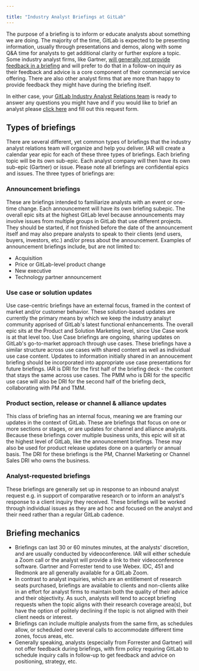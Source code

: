 ```yaml
---

title: "Industry Analyst Briefings at GitLab"
---
```








The purpose of a briefing is to inform or educate analysts about something we are doing. The majority of the time, GitLab is expected to be presenting information, usually through presentations and demos, along with some Q&A time for analysts to get additional clarity or further explore a topic. Some industry analyst firms, like Gartner, [will generally not provide feedback in a briefing](https://www.gartner.com/en/contact/vendor-briefings) and will prefer to do that in a follow-on inquiry as their feedback and advice is a core component of their commercial service offering. There are also other analyst firms that are more than happy to provide feedback they might have during the briefing itself.

In either case, your [GitLab Industry Analyst Relations team](/handbook/marketing/brand-and-product-marketing/product-and-solution-marketing/analyst-relations/#which-analyst-relations-team-member-should-i-contact) is ready to answer any questions you might have and if you would like to brief an analyst please [click here](https://gitlab.com/gitlab-com/marketing/strategic-marketing/product-marketing/-/issues/new?issuable_template=AR-ResearchRequest) and fill out this request form.

## Types of briefings

There are several different, yet common types of briefings that the industry analyst relations team will organize and help you deliver. IAR will create a calendar year epic for each of these three types of briefings. Each briefing topic will be its own sub-epic. Each analyst company will then have its own sub-epic (Gartner) or issue. Please note all briefings are confidential epics and issues. The three types of briefings are:

### Announcement briefings

These are briefings intended to familiarize analysts with an event or one-time change. Each announcement will have its own briefing subepic. The overall epic sits at the highest GitLab level because announcements may involve issues from multiple groups in GitLab that use different projects. They should be started, if not finished before the date of the announcement itself and may also prepare analysts to speak to their clients (end users, buyers, investors, etc.) and/or press about the announcement. Examples of announcement briefings include, but are not limited to:

- Acquisition
- Price or GitLab-level product change
- New executive
- Technology partner announcement

### Use case or solution updates

Use case-centric briefings have an external focus, framed in the context of market and/or customer behavior. These solution-based updates are currently the primary means by which we keep the industry analsyt community apprised of GitLab's latest functional enhancements. The overall epic sits at the Product and Solution Marketing level, since Use Case work is at that level too. Use Case briefings are ongoing, sharing updates on GitLab's go-to-market approach through use cases. These briefings have a similar structure across use cases with shared content as well as individual use case content. Updates to information initially shared in an annoucement briefing should be incorporated into appropriate use case presentations for future briefings. IAR is DRI for the first half of the briefing deck - the content that stays the same across use cases. The PMM who is DRI for the specific use case will also be DRI for the second half of the briefing deck, collaborating with PM and TMM.

### Product section, release or channel & alliance updates

This class of briefing has an internal focus, meaning we are framing our updates in the context of GitLab. These are briefings that focus on one or more sections or stages, or are updates for channel and alliance analysts. Because these briefings cover multiple business units, this epic will sit at the highest level of GitLab, like the announcement briefings.  These may also be used for product release updates done on a quarterly or annual basis. The DRI for these briefings is the PM, Channel Marketing or Channel Sales DRI who owns the business.

### Analyst-requested briefings

These briefings are generally set up in response to an inbound analyst request e.g. in support of comparative research or to inform an analyst's response to a client inquiry they received. These briefings will be worked through individual issues as they are ad hoc and focused on the analyst and their need rather than a regular GitLab cadence.

## Briefing mechanics

- Briefings can last 30 or 60 minutes minutes, at the analysts' discretion, and are usually conducted by videoconference. IAR will either schedule a Zoom call or the analyst will provide a link to their videoconference software. Gartner and Forrester tend to use Webex. IDC, 451 and Redmonk are all generally available for a GitLab Zoom.
- In contrast to analyst inquiries, which are an entitlement of research seats purchased, briefings are available to clients and non-clients alike in an effort for analyst firms to maintain both the quality of their advice and their objectivity. As such, analysts will tend to accept briefing requests when the topic aligns with their research coverage area(s), but have the option of politely declining if the topic is not aligned with their client needs or interest.
- Briefings can include multiple analysts from the same firm, as schedules allow, or scheduled over several calls to accommodate different time zones, focus areas, etc.
- Generally speaking, analysts (especially from Forrester and Gartner) will not offer feedback during briefings, with firm policy requiring GitLab to schedule inquiry calls in follow-up to get feedback and advice on positioning, strategy, etc.
